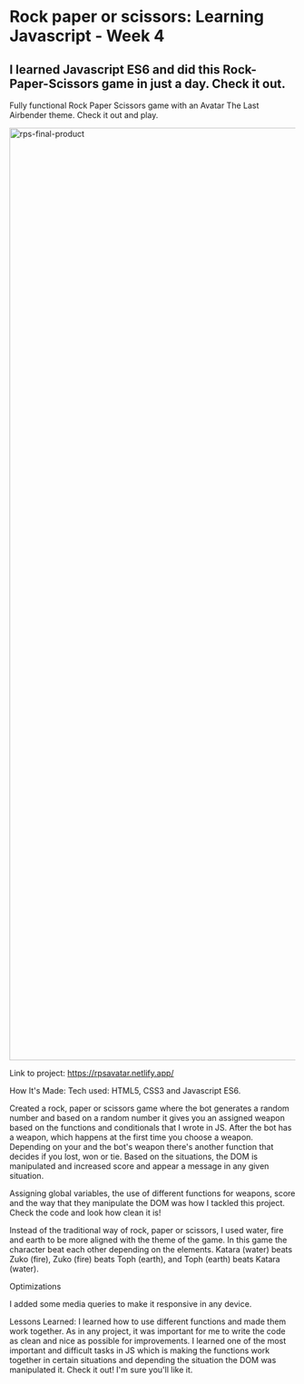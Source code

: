 # Rock paper or scissors: Learning Javascript - Week 4
## I learned Javascript ES6 and did this Rock-Paper-Scissors game in just a day. Check it out.

Fully functional Rock Paper Scissors game with an Avatar The Last Airbender theme. Check it out and play.

<img width="1644" alt="rps-final-product" src="https://user-images.githubusercontent.com/69063454/90579821-20822c00-e195-11ea-9c30-359c40c58708.png">

Link to project: https://rpsavatar.netlify.app/

How It's Made:
Tech used: HTML5, CSS3 and Javascript ES6.

Created a rock, paper or scissors game where the bot generates a random number and based on a random number it gives you an assigned weapon based on the functions and conditionals that I wrote in JS. After the bot has a weapon, which happens at the first time you choose a weapon. Depending on your and the bot's weapon there's another function that decides if you lost, won or tie. Based on the situations, the DOM is manipulated and increased score and appear a message in any given situation.

Assigning global variables, the use of different functions for weapons, score and the way that they manipulate the DOM was how I tackled this project. Check the code and look how clean it is!

Instead of the traditional way of rock, paper or scissors, I used water, fire and earth to be more aligned with the theme of the game. In this game the character beat each other depending on the elements. Katara (water) beats Zuko (fire), Zuko (fire) beats Toph (earth), and Toph (earth) beats Katara (water).

Optimizations

I added some media queries to make it responsive in any device.

Lessons Learned:
I learned how to use different functions and made them work together. As in any project, it was important for me to write the code as clean and nice as possible for improvements. I learned one of the most important and difficult tasks in JS which is making the functions work together in certain situations and depending the situation the DOM was manipulated it. Check it out! I'm sure you'll like it.
